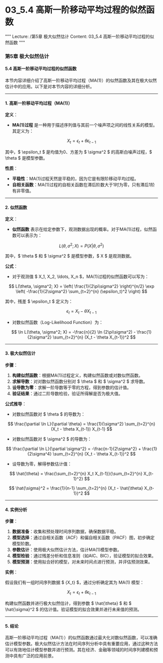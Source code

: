# 03_5.4 高斯一阶移动平均过程的似然函数

"""
Lecture: /第5章 极大似然估计
Content: 03_5.4 高斯一阶移动平均过程的似然函数
"""

### 第5章 极大似然估计

#### 5.4 高斯一阶移动平均过程的似然函数

本节内容详细介绍了高斯一阶移动平均过程（MA(1)）的似然函数及其在极大似然估计中的应用。以下是对本节内容的详细分析。

---

#### 1. 高斯一阶移动平均过程（MA(1)）

**定义**：
- **MA(1)过程** 是一种用于描述序列值与其前一个噪声项之间的线性关系的模型。其定义为：

$$ X_t = \epsilon_t + \theta \epsilon_{t-1} $$

其中，$ \epsilon_t $ 是均值为0、方差为 $ \sigma^2 $ 的高斯白噪声过程，$ \theta $ 是模型参数。

**性质**：
- **平稳性**：MA(1)过程天然是平稳的，因为它是有限阶移动平均过程。
- **自相关函数**：MA(1)过程的自相关函数在滞后阶数大于1时为零，只有滞后1阶有非零值。

---

#### 2. 似然函数

**定义**：
- **似然函数** 表示在给定参数下，观测数据出现的概率。对于MA(1)过程，似然函数可以表示为：

$$ L(\theta, \sigma^2; X) = P(X | \theta, \sigma^2) $$

其中，$ \theta $ 和 $ \sigma^2 $ 是模型参数，$ X $ 是观测数据。

**公式**：
- 对于观测值 $ X_1, X_2, \ldots, X_n $，MA(1)过程的似然函数可以写为：

$$ L(\theta, \sigma^2; X) = \left( \frac{1}{2\pi\sigma^2} \right)^{n/2} \exp \left( -\frac{1}{2\sigma^2} \sum_{t=2}^{n} (\epsilon_t)^2 \right) $$

其中，残差 $ \epsilon_t $ 定义为：

$$ \epsilon_t = X_t - \theta X_{t-1} $$

- 对数似然函数（Log-Likelihood Function）为：

$$ \ln L(\theta, \sigma^2; X) = -\frac{n}{2} \ln (2\pi\sigma^2) - \frac{1}{2\sigma^2} \sum_{t=2}^{n} (X_t - \theta X_{t-1})^2 $$

---

#### 3. 极大似然估计

**步骤**：

1. **构建似然函数**：根据MA(1)过程定义，构建似然函数或对数似然函数。
2. **求解导数**：对对数似然函数分别对 $ \theta $ 和 $ \sigma^2 $ 求导数。
3. **设导数为零**：求解一阶导数等于零的方程，得到参数的估计值。
4. **验证结果**：通过二阶导数检验，验证所得解是否为极大值。

**公式推导**：

- 对数似然函数对 $ \theta $ 的导数为：

$$ \frac{\partial \ln L}{\partial \theta} = \frac{1}{\sigma^2} \sum_{t=2}^{n} (X_t - \theta X_{t-1}) X_{t-1} $$

- 对数似然函数对 $ \sigma^2 $ 的导数为：

$$ \frac{\partial \ln L}{\partial \sigma^2} = -\frac{n-1}{2\sigma^2} + \frac{1}{2\sigma^4} \sum_{t=2}^{n} (X_t - \theta X_{t-1})^2 $$

- 设导数为零，解得参数估计值：

$$ \hat{\theta} = \frac{\sum_{t=2}^{n} X_t X_{t-1}}{\sum_{t=2}^{n} X_{t-1}^2} $$

$$ \hat{\sigma}^2 = \frac{1}{n-1} \sum_{t=2}^{n} (X_t - \hat{\theta} X_{t-1})^2 $$

---

#### 4. 实例分析

**步骤**：

1. **数据准备**：收集和预处理时间序列数据，确保数据平稳。
2. **模型选择**：通过自相关函数（ACF）和偏自相关函数（PACF）图，初步确定模型阶数。
3. **参数估计**：使用极大似然估计方法，估计MA(1)模型参数。
4. **模型检验**：通过残差分析和信息准则（如AIC、BIC），验证模型的拟合效果。
5. **模型预测**：使用拟合好的模型，对未来时间点进行预测，并评估预测效果。

**实例**：

假设我们有一组时间序列数据 $ \{X_t\} $，通过分析确定其为 MA(1) 模型：

$$ X_t = \epsilon_t + \theta \epsilon_{t-1} $$

构建似然函数并进行极大似然估计，得到参数 $ \hat{\theta} $ 和 $ \hat{\sigma}^2 $ 的估计值。验证模型的拟合效果并进行未来值的预测。

---

#### 5. 结论

高斯一阶移动平均过程（MA(1））的似然函数通过最大化对数似然函数，可以准确估计模型参数。极大似然估计方法在时间序列分析中具有重要应用，通过这种方法可以有效地估计模型参数并进行预测。其在经济、金融等领域的时间序列建模和预测中具有广泛的应用前景。